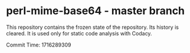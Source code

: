 # perl-mime-base64 - master branch

This repository contains the frozen state of the repository.
Its history is cleared. It is used only for static code
analysis with Codacy.

Commit Time: 1716289309